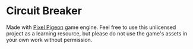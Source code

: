 # Circuit Breaker
Made with [Pixel Pigeon](https://github.com/evannorton/Pixel-Pigeon) game engine. Feel free to use this unlicensed project as a learning resource, but please do not use the game's assets in your own work without permission.
